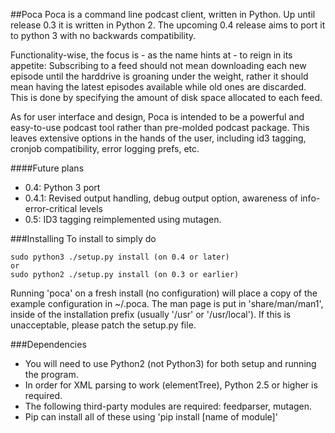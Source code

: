 ##Poca
Poca is a command line podcast client, written in Python. Up until release 0.3
it is written in Python 2. The upcoming 0.4 release aims to port it to python
3 with no backwards compatibility.

Functionality-wise, the focus is - as the name hints at - to reign in its 
appetite: Subscribing to a feed should not mean downloading each new episode 
until the harddrive is groaning under the weight, rather it should mean having 
the latest episodes available while old ones are discarded. This is done by 
specifying the amount of disk space allocated to each feed.
 
As for user interface and design, Poca is intended to be a powerful and 
easy-to-use podcast tool rather than pre-molded podcast package. This 
leaves extensive options in the hands of the user, including id3 tagging, 
cronjob compatibility, error logging prefs, etc.

####Future plans
* 0.4: Python 3 port
* 0.4.1: Revised output handling, debug output option, awareness of info-
  error-critical levels
* 0.5: ID3 tagging reimplemented using mutagen. 

###Installing
To install to simply do

    sudo python3 ./setup.py install (on 0.4 or later)
    or
    sudo python2 ./setup.py install (on 0.3 or earlier)

Running 'poca' on a fresh install (no configuration) will place a copy of the 
example configuration in ~/.poca. The man page is put in 'share/man/man1', 
inside of the installation prefix (usually '/usr' or '/usr/local'). If this 
is unacceptable, please patch the setup.py file.

###Dependencies
* You will need to use Python2 (not Python3) for both setup and running the program.
* In order for XML parsing to work (elementTree), Python 2.5 or higher is required.
* The following third-party modules are required: feedparser, mutagen.
* Pip can install all of these using 'pip install [name of module]'

